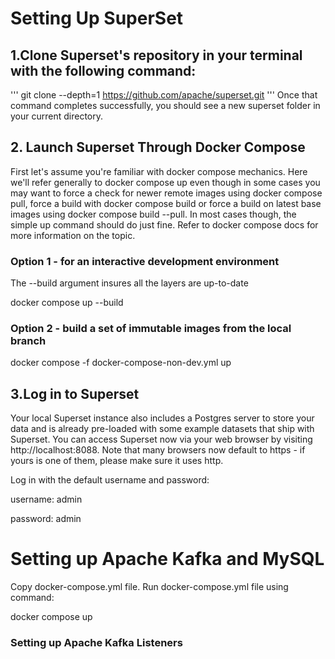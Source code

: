 # Setting Up SuperSet

## 1.Clone Superset's repository in your terminal with the following command:
'''
git clone --depth=1  https://github.com/apache/superset.git
'''
Once that command completes successfully, you should see a new superset folder in your current directory.

## 2. Launch Superset Through Docker Compose
First let's assume you're familiar with docker compose mechanics.
 Here we'll refer generally to docker compose up even though in some cases you may want to force a check for newer remote images using docker compose pull,
 force a build with docker compose build or force a build on latest base images using docker compose build --pull.
In most cases though, the simple up command should do just fine.
Refer to docker compose docs for more information on the topic.

### Option 1 - for an interactive development environment
The --build argument insures all the layers are up-to-date

docker compose up --build

### Option 2 - build a set of immutable images from the local branch

docker compose -f docker-compose-non-dev.yml up

## 3.Log in to Superset
Your local Superset instance also includes a Postgres server to store your data and is already pre-loaded with some example datasets that ship with Superset.
You can access Superset now via your web browser by visiting http://localhost:8088.
Note that many browsers now default to https - if yours is one of them, please make sure it uses http.

Log in with the default username and password:

 username: admin

password: admin

# Setting up Apache Kafka and MySQL

Copy docker-compose.yml file.
Run docker-compose.yml file using command:

docker compose up

### Setting up Apache Kafka Listeners




